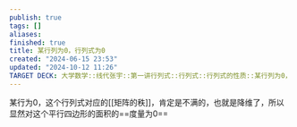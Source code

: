 ```yaml
---
publish: true
tags: []
aliases: 
finished: true
title: 某行列为0，行列式为0
created: "2024-06-15 23:53"
updated: "2024-10-12 11:26"
TARGET DECK: 大学数学::线代张宇::第一讲行列式::行列式::行列式的性质::某行列为0，行列式为0
---
```


某行为0，这个行列式对应的[[矩阵的秩]]，肯定是不满的，也就是降维了，所以显然对这个平行四边形的面积的==度量为0==
